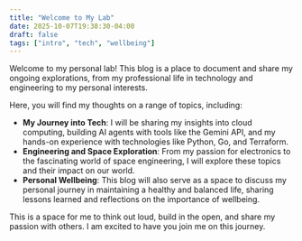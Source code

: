 ```yaml
---
title: "Welcome to My Lab"
date: 2025-10-07T19:38:30-04:00
draft: false
tags: ["intro", "tech", "wellbeing"]
---
```

Welcome to my personal lab! This blog is a place to document and share my ongoing explorations, from my professional life in technology and engineering to my personal interests.

Here, you will find my thoughts on a range of topics, including:

- **My Journey into Tech**: I will be sharing my insights into cloud computing, building AI agents with tools like the Gemini API, and my hands-on experience with technologies like Python, Go, and Terraform.
- **Engineering and Space Exploration**: From my passion for electronics to the fascinating world of space engineering, I will explore these topics and their impact on our world.
- **Personal Wellbeing**: This blog will also serve as a space to discuss my personal journey in maintaining a healthy and balanced life, sharing lessons learned and reflections on the importance of wellbeing.

This is a space for me to think out loud, build in the open, and share my passion with others. I am excited to have you join me on this journey.
